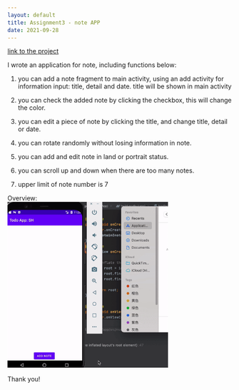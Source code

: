 ```yaml
---
layout: default
title: Assignment3 - note APP
date: 2021-09-28
---
```

[link to the project](https://github.com/saiqi1999/cs5520project/tree/main/Assignment3)

I wrote an application for note, including functions below:

1. you can add a note fragment to main activity, using an add activity for information input: title, detail and date. title will be shown in main activity

2. you can check the added note by clicking the checkbox, this will change the color.

3. you can edit a piece of note by clicking the title, and change title, detail or date.

4. you can rotate randomly without losing information in note.

5. you can add and edit note in land or portrait status.

6. you can scroll up and down when there are too many notes.

7. upper limit of note number is 7 

Overview:\
<img src = "https://raw.githubusercontent.com/saiqi1999/cs5520project/gh-pages/images/HW3/HW3overview.gif" width="360"/>

Thank you!
